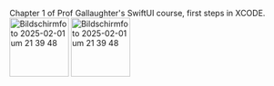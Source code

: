 Chapter 1 of Prof Gallaughter's SwiftUI course, first steps in XCODE.<img width="104" alt="Bildschirmfoto 2025-02-01 um 21 39 48" src="https://github.com/user-attachments/assets/b142b915-58d7-4965-83c1-bc48b62184bb" />
<img width="104" alt="Bildschirmfoto 2025-02-01 um 21 39 48" src="https://github.com/user-attachments/assets/e1e875d6-2411-4428-81e6-9ebdc1c790c9" />
